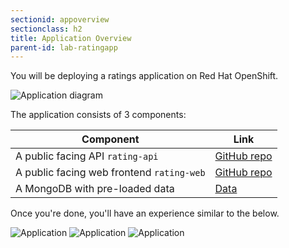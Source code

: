 ```yaml
---
sectionid: appoverview
sectionclass: h2
title: Application Overview
parent-id: lab-ratingapp
---
```


You will be deploying a ratings application on Red Hat OpenShift.

![Application diagram](media/app-overview.png)

The application consists of 3 components:

| Component                                          | Link                                                               |
|----------------------------------------------------|--------------------------------------------------------------------|
| A public facing API `rating-api`                   | [GitHub repo](https://github.com/RH-ANZ-Workshops/rating-api)             |
| A public facing web frontend `rating-web`          | [GitHub repo](https://github.com/RH-ANZ-Workshops/rating-web)             |
| A MongoDB with pre-loaded data                     | [Data](https://github.com/RH-ANZ-Workshops/rating-api/raw/master/data.tar.gz)   |

Once you're done, you'll have an experience similar to the below.

![Application](media/app-overview-1.png)
![Application](media/app-overview-2.png)
![Application](media/app-overview-3.png)